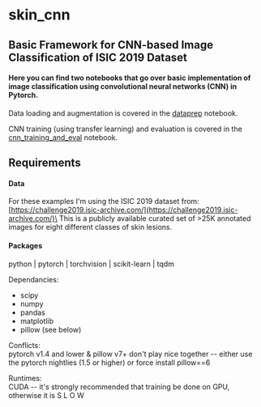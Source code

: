 # skin_cnn
## Basic Framework for CNN-based Image Classification of ISIC 2019 Dataset

#### Here you can find two notebooks that go over basic implementation of image classification using convolutional neural networks (CNN) in Pytorch.

Data loading and augmentation is covered in the [dataprep](https://github.com/robinfchan/skin_cnn/blob/master/dataprep.ipynb) notebook.

CNN training (using transfer learning) and evaluation is covered in the [cnn_training_and_eval](https://github.com/robinfchan/skin_cnn/blob/master/cnn_training_and_eval.ipynb) notebook.

## Requirements
#### Data
For these examples I'm using the ISIC 2019 dataset from: [https://challenge2019.isic-archive.com/](https://challenge2019.isic-archive.com/)\
This is a publicly available curated set of >25K annotated images for eight different classes of skin lesions.

#### Packages
python | pytorch | torchvision | scikit-learn | tqdm

Dependancies:
  * scipy
  * numpy
  * pandas
  * matplotlib
  * pillow (see below)

Conflicts:\
pytorch v1.4 and lower & pillow v7+ don't play nice together -- either use the pytorch nightlies (1.5 or higher) or force install pillow==6
  
Runtimes:\
CUDA -- it's strongly recommended that training be done on GPU, otherwise it is S L O W
